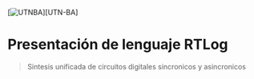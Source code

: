 [![UTNBA](https://actividades.frba.utn.edu.ar/imagenes/logo-con-margenes.jpg)][UTN-BA]

# Presentación de lenguaje RTLog

> Sintesis unificada de circuitos digitales sincronicos y asincronicos

